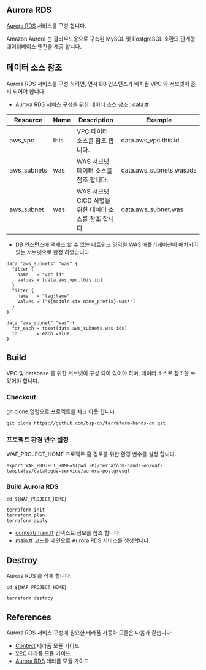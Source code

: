 ## Aurora RDS

[Aurora RDS](https://aws.amazon.com/ko/rds/aurora) 서비스를 구성 합니다. 

Amazon Aurora 는 클라우드용으로 구축된 MySQL 및 PostgreSQL 호환의 관계형 데이터베이스 엔진을 제공 합니다.


## 데이터 소스 참조

Aurora RDS 서비스를 구성 하려면, 먼저 DB 인스턴스가 배치될 VPC 와 서브넷이 준비 되어야 합니다.

- Aurora RDS 서비스 구성을 위한 데이터 소스 참조 : [data.tf](data.tf)

| Resource | Name | Description | Example | 
| ---- | ----------- | ------- | ------- |
| aws_vpc     | this  | VPC 데이터 소스를 참조 합니다. | data.aws_vpc.this.id |
| aws_subnets | was   | WAS 서브넷 데이터 소스를 참조 합니다. | data.aws_subnets.was.ids | 
| aws_subnet  | was   | WAS 서브넷 CICD 식별을 위한 데이터 소스를 참조 합니다. | data.aws_subnet.was | 

- DB 인스턴스에 액세스 할 수 있는 네트워크 영역읠 WAS 애픝리케이션이 배치되어 있는 서브넷으로 한정 하였습니다.

```
data "aws_subnets" "was" {
  filter {
    name   = "vpc-id"
    values = [data.aws_vpc.this.id]
  }
  filter {
    name   = "tag:Name"
    values = ["${module.ctx.name_prefix}-was*"]
  }
}

data "aws_subnet" "was" {
  for_each = toset(data.aws_subnets.was.ids)
  id       = each.value
}

```

## Build

VPC 및 database 를 위한 서브넷이 구성 되어 있어야 하며, 데이터 소스로 참조할 수 있어야 합니다.

### Checkout

git clone 명령으로 프로젝트를 체크 아웃 합니다.

```
git clone https://github.com/bsp-dx/terraform-hands-on.git
```

### 프로젝트 환경 변수 설정

WAF_PROJECT_HOME 프로젝트 홈 경로를 위한 환경 변수를 설정 합니다.

```
export WAF_PROJECT_HOME=$(pwd -P)/terraform-hands-on/waf-templates/catalogue-service/aurora-postgresql
```

### Build Aurora RDS

```shell
cd ${WAF_PROJECT_HOME}

terraform init
terraform plan
terraform apply
```

- [context/main.tf](./context/main.tf) 컨텍스트 정보를 참조 합니다.
- [main.tf](./main.tf) 코드를 메인으로 Aurora RDS 서비스를 생성합니다.


## Destroy

Aurora RDS 를 삭제 합니다.

```shell
cd ${WAF_PROJECT_HOME}

terraform destroy
```

## References
Aurora RDS 서비스 구성에 필요한 테라폼 자동화 모듈은 다음과 같습니다.

- [Context](../../../docs/tfmodule-context.md) 테라폼 모듈 가이드
- [VPC](../../../docs/tfmodule-aws-vpc.md) 테라폼 모듈 가이드
- [Aurora RDS](../../../docs/tfmodule-aws-rds-aurora.md) 테라폼 모듈 가이드
  